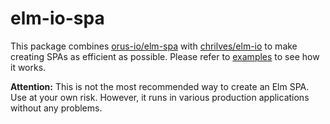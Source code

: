 # elm-io-spa

This package combines [orus-io/elm-spa](https://package.elm-lang.org/packages/orus-io/elm-spa/latest/)
with [chrilves/elm-io](https://package.elm-lang.org/packages/chrilves/elm-io/latest/)
to make creating SPAs as efficient as possible. Please refer to
[examples](https://github.com/uweg/elm-io-spa/tree/main/example) to see how it works.

**Attention:** This is not the most recommended way to create an Elm SPA. Use at your
own risk. However, it runs in various production applications without any problems.